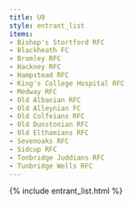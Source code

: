 ```yaml
---
title: U9
style: entrant_list
items:
- Bishop's Stortford RFC
- Blackheath FC
- Bromley RFC
- Hackney RFC
- Hampstead RFC
- King's College Hospital RFC
- Medway RFC
- Old Albanian RFC
- Old Alleynian FC
- Old Colfeians RFC
- Old Dunstonian RFC
- Old Elthamians RFC
- Sevenoaks RFC
- Sidcup RFC
- Tonbridge Juddians RFC
- Tunbridge Wells RFC
---
```


{% include entrant_list.html %}

